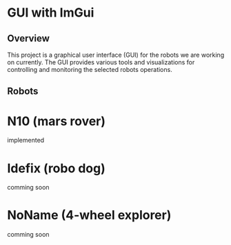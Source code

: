 # GUI with ImGui

## Overview

This project is a graphical user interface (GUI) for the robots we are working on currently.
The GUI provides various tools and visualizations for controlling and monitoring the selected robots operations.

## Robots

# N10 (mars rover)

implemented

# Idefix (robo dog)

comming soon

# NoName (4-wheel explorer)

comming soon
